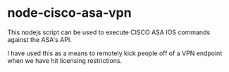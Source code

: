 # node-cisco-asa-vpn
 
This nodejs script can be used to execute CISCO ASA IOS commands against the ASA's API.

I have used this as a means to remotely kick people off of a VPN endpoint when we have hit licensing restrictions.